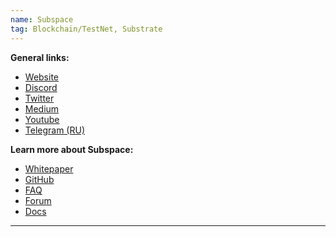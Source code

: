 ```yaml
---
name: Subspace
tag: Blockchain/TestNet, Substrate
---
```


**General links:** 
- [Website](https://subspace.network/)
- [Discord](https://discord.gg/Y92qBbCPzV)
- [Twitter](https://twitter.com/NetworkSubspace) 
- [Medium](https://medium.com/subspace-network) 
- [Youtube](https://www.youtube.com/channel/UCojYRCZOtVTJHJXivOYJzeQ) 
- [Telegram (RU)](https://t.me/subspace_ru)

**Learn more about Subspace:** 
- [Whitepaper](https://drive.google.com/file/u/1/d/1v847u_XeVf0SBz7Y7LEMXi72QfqirstL/view) 
- [GitHub](https://github.com/subspace) 
- [FAQ](http://subspace.network/faq) 
- [Forum](https://forum.subspace.network/) 
- [Docs](https://subspace.github.io/subspace-docs/)

***